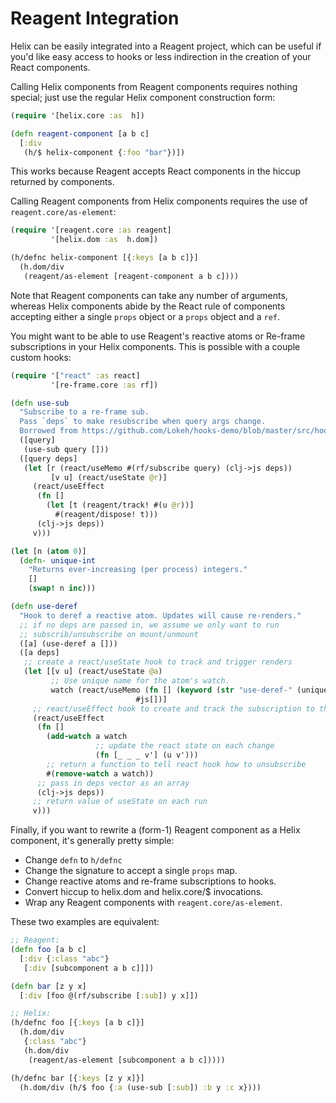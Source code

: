 # Reagent Integration

Helix can be easily integrated into a Reagent project, which can be useful if you'd like easy access to hooks or less indirection in the creation of your React components.

Calling Helix components from Reagent components requires nothing special; just use the regular Helix component construction form:

``` clojure
(require '[helix.core :as  h])

(defn reagent-component [a b c]
  [:div
   (h/$ helix-component {:foo "bar"})])
```

This works because Reagent accepts React components in the hiccup returned by components.

Calling Reagent components from Helix components requires the use of `reagent.core/as-element`:

``` clojure
(require '[reagent.core :as reagent]
         '[helix.dom :as  h.dom])

(h/defnc helix-component [{:keys [a b c]}]
  (h.dom/div
   (reagent/as-element [reagent-component a b c])))
```

Note that Reagent components can take any number of arguments, whereas Helix components abide by the React rule of components accepting either a single `props` object or a `props` object and a `ref`.

You might want to be able to use Reagent's reactive atoms or Re-frame subscriptions in your Helix components. This is possible with a couple custom hooks:

``` clojure
(require '["react" :as react]
         '[re-frame.core :as rf])

(defn use-sub
  "Subscribe to a re-frame sub.
  Pass `deps` to make resubscribe when query args change.
  Borrowed from https://github.com/Lokeh/hooks-demo/blob/master/src/hooks_demo/hooks.cljs"
  ([query]
   (use-sub query []))
  ([query deps]
   (let [r (react/useMemo #(rf/subscribe query) (clj->js deps))
         [v u] (react/useState @r)]
     (react/useEffect
      (fn []
        (let [t (reagent/track! #(u @r))]
          #(reagent/dispose! t)))
      (clj->js deps))
     v)))

(let [n (atom 0)]
  (defn- unique-int
    "Returns ever-increasing (per process) integers."
    []
    (swap! n inc)))

(defn use-deref
  "Hook to deref a reactive atom. Updates will cause re-renders."
  ;; if no deps are passed in, we assume we only want to run
  ;; subscrib/unsubscribe on mount/unmount
  ([a] (use-deref a []))
  ([a deps]
   ;; create a react/useState hook to track and trigger renders
   (let [[v u] (react/useState @a)
         ;; Use unique name for the atom's watch.
         watch (react/useMemo (fn [] (keyword (str "use-deref-" (unique-int))))
                            #js[])]
     ;; react/useEffect hook to create and track the subscription to the iref
     (react/useEffect
      (fn []
        (add-watch a watch
                   ;; update the react state on each change
                   (fn [_ _ _ v'] (u v')))
        ;; return a function to tell react hook how to unsubscribe
        #(remove-watch a watch))
      ;; pass in deps vector as an array
      (clj->js deps))
     ;; return value of useState on each run
     v)))

```

Finally, if you want to rewrite a (form-1) Reagent component as a Helix component, it's generally pretty simple:

- Change `defn` to `h/defnc`
- Change the signature to accept a single `props` map.
- Change reactive atoms and re-frame subscriptions to hooks.
- Convert hiccup to helix.dom and helix.core/$ invocations.
- Wrap any Reagent components with `reagent.core/as-element`.

These two examples are equivalent:

``` clojure
;; Reagent:
(defn foo [a b c]
  [:div {:class "abc"}
   [:div [subcomponent a b c]]])

(defn bar [z y x]
  [:div [foo @(rf/subscribe [:sub]) y x]])

;; Helix:
(h/defnc foo [{:keys [a b c]}]
  (h.dom/div
   {:class "abc"}
   (h.dom/div
    (reagent/as-element [subcomponent a b c]))))

(h/defnc bar [{:keys [z y x]}]
  (h.dom/div (h/$ foo {:a (use-sub [:sub]) :b y :c x})))
```
